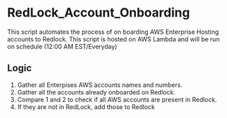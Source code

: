 # RedLock_Account_Onboarding

This script automates the process of on boarding AWS Enterprise Hosting accounts to Redlock. This script is hosted on AWS Lambda and will be run on schedule (12:00 AM EST/Everyday)

## Logic 

1. Gather all Enterpises AWS accounts names and numbers.
2. Gather all the accounts already onboarded on Redlock.
3. Compare 1 and 2 to check if all AWS accounts are present in Redlock.
4. If they are not in RedLock, add those to Redlock
